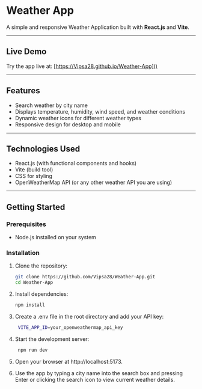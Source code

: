 # Weather App

A simple and responsive Weather Application built with **React.js** and **Vite**.

---

## Live Demo

Try the app live at: [https://Vipsa28.github.io/Weather-App]()

---

## Features

- Search weather by city name
- Displays temperature, humidity, wind speed, and weather conditions
- Dynamic weather icons for different weather types
- Responsive design for desktop and mobile

---

## Technologies Used

- React.js (with functional components and hooks)
- Vite (build tool)
- CSS for styling
- OpenWeatherMap API (or any other weather API you are using)

---

## Getting Started

### Prerequisites

- Node.js installed on your system

### Installation

1. Clone the repository:
   ```bash
   git clone https://github.com/Vipsa28/Weather-App.git
   cd Weather-App
2. Install dependencies:
   ```bash
   npm install

3. Create a .env file in the root directory and add your API key:
   ```bash
    VITE_APP_ID=your_openweathermap_api_key

4. Start the development server:
   ```bash
    npm run dev

5. Open your browser at http://localhost:5173.

6. Use the app by typing a city name into the search box and pressing Enter or clicking the search icon to view current weather details.
